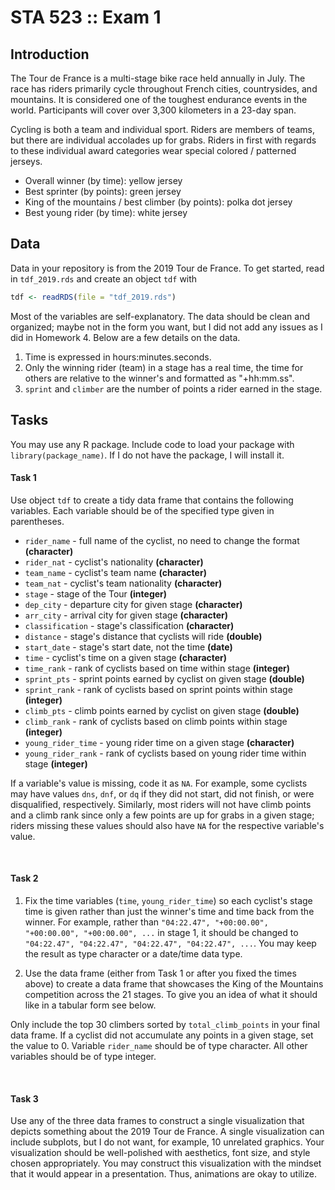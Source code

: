 # STA 523 :: Exam 1

## Introduction

The Tour de France is a multi-stage bike race held annually in July. The race
has riders primarily cycle throughout French cities, countrysides, and 
mountains. It is considered one of the toughest endurance events in the world.
Participants will cover over 3,300 kilometers in a 23-day span.

Cycling is both a team and individual sport. Riders are members of teams, but
there are individual accolades up for grabs. Riders in first with regards
to these individual award categories wear special colored / patterned jerseys.


- Overall winner (by time): yellow jersey
- Best sprinter (by points): green jersey
- King of the mountains / best climber (by points): polka dot jersey
- Best young rider (by time): white jersey 


## Data

Data in your repository is from the 2019 Tour de France. To get started, read in 
`tdf_2019.rds` and create an object `tdf` with

```r
tdf <- readRDS(file = "tdf_2019.rds")
```

Most of the variables are self-explanatory. The data should be clean and
organized; maybe not in the form you want, but I did not add any issues as 
I did in Homework 4. Below are a few details on the data.

1. Time is expressed in hours:minutes.seconds.
2. Only the winning rider (team) in a stage has a real time, the time
   for others are relative to the winner's and formatted as "+hh:mm.ss".
3. `sprint` and `climber` are the number of points a rider earned in the stage.

## Tasks

You may use any R package. Include code to load your package with 
`library(package_name)`. If I do not have the package, I will install it.

#### Task 1

Use object `tdf` to create a tidy data frame that contains the following
variables. Each variable should be of the specified type given in parentheses.

* `rider_name` - full name of the cyclist, no need to change the format **(character)**
* `rider_nat` - cyclist's nationality **(character)**
* `team_name` - cyclist's team name **(character)**
* `team_nat` - cyclist's team nationality **(character)**
* `stage` - stage of the Tour **(integer)**
* `dep_city` - departure city for given stage **(character)**
* `arr_city` - arrival city for given stage **(character)**
* `classification` - stage's classification **(character)**
* `distance` - stage's distance that cyclists will ride **(double)**
* `start_date` - stage's start date, not the time **(date)**
* `time` - cyclist's time on a given stage **(character)**
* `time_rank` - rank of cyclists based on time within stage **(integer)**
* `sprint_pts` - sprint points earned by cyclist on given stage **(double)**
* `sprint_rank` - rank of cyclists based on sprint points within stage **(integer)**
* `climb_pts` - climb points earned by cyclist on given stage **(double)**
* `climb_rank` - rank of cyclists based on climb points within stage **(integer)**
* `young_rider_time` - young rider time on a given stage **(character)**
* `young_rider_rank` - rank of cyclists based on young rider time within stage **(integer)**

If a variable's value is missing, code it as `NA`. For example, some cyclists 
may have values `dns`, `dnf`, or `dq` if they did not start,
did not finish, or were disqualified, respectively. 
Similarly, most riders will not have climb points and a climb 
rank since only a few points are up for grabs in a given stage; riders missing 
these values should also have `NA` for the respective variable's value. 

<br/>

#### Task 2

1. Fix the time variables (`time`, `young_rider_time`) so each cyclist's 
   stage time is given rather 
   than just the winner's time and time back from the winner. 
   For example, rather than
   `"04:22.47", "+00:00.00", "+00:00.00", "+00:00.00", ...` in stage 1, it
   should be changed to
   `"04:22.47", "04:22.47", "04:22.47", "04:22.47", ...`. You may keep the
   result as type character or a date/time data type.
   
2. Use the data frame (either from Task 1 or after you fixed the times above)
   to create a data frame that showcases the King of the Mountains competition
   across the 21 stages. To give you an idea of what it should like in a 
   tabular form see below.

Only include the top 30 climbers sorted by `total_climb_points` in your final 
data frame. If a cyclist did not accumulate any points in a given stage, 
set the value to 0. Variable `rider_name` should be of type character. All
other variables should be of type integer.

<br/>

#### Task 3

Use any of the three data frames to construct a single visualization that 
depicts something about the 2019 Tour de France. A single visualization can
include subplots, but I do not want, for example, 10 unrelated graphics. Your
visualization should be well-polished with aesthetics, font size, and style
chosen appropriately. You may construct this visualization with the mindset
that it would appear in a presentation. Thus, animations are okay to utilize.

